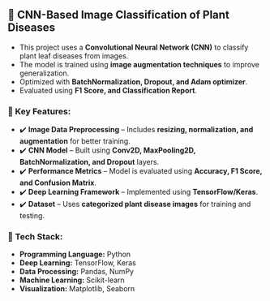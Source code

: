 ## 📌 CNN-Based Image Classification of Plant Diseases
- This project uses a **Convolutional Neural Network (CNN)** to classify plant leaf diseases from images.
- The model is trained using **image augmentation techniques** to improve generalization.
- Optimized with **BatchNormalization, Dropout, and Adam optimizer**.
- Evaluated using **F1 Score, and Classification Report**.

### 🔹 Key Features:
- ✔️ **Image Data Preprocessing** – Includes **resizing, normalization, and augmentation** for better training.
- ✔️ **CNN Model** – Built using **Conv2D, MaxPooling2D, BatchNormalization, and Dropout** layers.
- ✔️ **Performance Metrics** – Model is evaluated using **Accuracy, F1 Score, and Confusion Matrix**.
- ✔️ **Deep Learning Framework** – Implemented using **TensorFlow/Keras**.
- ✔️ **Dataset** – Uses **categorized plant disease images** for training and testing.

### 🔹 Tech Stack:
- **Programming Language:** Python  
- **Deep Learning:** TensorFlow, Keras  
- **Data Processing:** Pandas, NumPy  
- **Machine Learning:** Scikit-learn  
- **Visualization:** Matplotlib, Seaborn  

